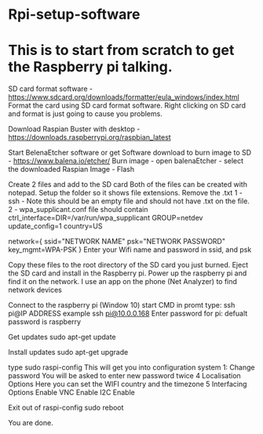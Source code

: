 # Rpi-setup-software
# This is to start from scratch to get the Raspberry pi talking.

SD card format software - https://www.sdcard.org/downloads/formatter/eula_windows/index.html
Format the card using SD card format software. Right clicking on SD card and format is just going to cause you problems.

Download Raspian Buster with desktop - https://downloads.raspberrypi.org/raspbian_latest

Start BelenaEtcher software or get Software download to burn image to SD - https://www.balena.io/etcher/
Burn image - open balenaEtcher - select the downloaded Raspian Image - Flash

Create 2 files and add to the SD card
Both of the files can be created with notepad. Setup the folder so it shows file extensions. Remove the .txt
1 - ssh - Note this should be an empty file and should not have .txt on the file.
2 - wpa_supplicant.conf
    file should contain
ctrl_interface=DIR=/var/run/wpa_supplicant GROUP=netdev
update_config=1
country=US

network={
	ssid="NETWORK NAME"
	psk="NETWORK PASSWORD"
	key_mgmt=WPA-PSK
}
Enter your Wifi name and password in ssid, and psk

Copy these files to the root directory of the SD card you just burned.
Eject the SD card and install in the Raspberry pi.
Power up the raspberry pi and find it on the network.
  I use an app on the phone (Net Analyzer) to find network devices

Connect to the raspberry pi (Window 10)
start CMD
in promt type: ssh pi@IP ADDRESS 
  example ssh pi@10.0.0.168
Enter password for pi: defualt password is raspberry

Get updates
sudo apt-get update

Install updates
sudo apt-get upgrade

type sudo raspi-config 
This will get you into configuration system
1: Change password
  You will be asked to enter new password twice
4 Localisation Options
  Here you can set the WIFI country and the timezone
5 Interfacing Options
  Enable VNC
  Enable I2C
  Enable 
  
Exit out of raspi-config
sudo reboot


You are done.

